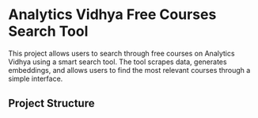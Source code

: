 # Analytics Vidhya Free Courses Search Tool

This project allows users to search through free courses on Analytics Vidhya using a smart search tool. The tool scrapes data, generates embeddings, and allows users to find the most relevant courses through a simple interface.

## Project Structure

